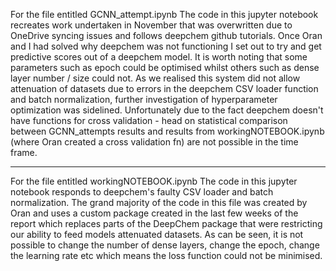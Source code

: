 For the file entitled GCNN_attempt.ipynb 
The code in this jupyter notebook recreates work undertaken in November that was overwritten due to OneDrive syncing issues and follows deepchem github tutorials.
Once Oran and I had solved why deepchem was not functioning I set out to try and get predictive scores out of a deepchem model. 
It is worth noting that some parameters such as epoch could be optimised whilst others such as dense layer number / size could not. 
As we realised this system did not allow attenuation of datasets due to errors in the deepchem CSV loader function and batch normalization, further investigation of hyperparameter optimization was sidelined. Unfortunately due to the fact deepchem doesn't have functions for cross validation - head on statistical comparison between GCNN_attempts results and results from workingNOTEBOOK.ipynb (where Oran created a cross validation fn) are not possible in the time frame.
___________________________________
For the file entitled workingNOTEBOOK.ipynb
The code in this jupyter notebook responds to deepchem's faulty CSV loader and batch normalization. The grand majority of the code in this file was created by Oran and uses a custom package created in the last few weeks of the report which replaces parts of the DeepChem package that were restricting our ability to feed models attenuated datasets. As can be seen, it is not possible to change the number of dense layers, change the epoch, change the learning rate etc which means the loss function could not be minimised.
